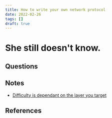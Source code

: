 ```yaml
---
title: How to write your own network protocol
date: 2022-02-26
tags: []
draft: true
---
```


# She still doesn't know.

## Questions

## Notes

* [Difficulty is dependant on the layer you target](https://www.quora.com/How-would-one-create-and-implement-their-own-networking-protocol)

## References
